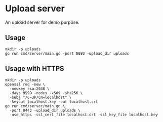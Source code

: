 # Upload server

An upload server for demo purpose.

## Usage

    mkdir -p uploads
    go run cmd/server/main.go -port 8080 -upload_dir uploads

## Usage with HTTPS

    mkdir -p uploads
    openssl req -new \
      -newkey rsa:2048 \
      -days 9999 -nodes -x509 -sha256 \
      -subj "/C=JP/CN=localhost" \
      -keyout localhost.key -out localhost.crt
    go run cmd/server/main.go \
      -port 8443 -upload_dir uploads \
      -use_https -ssl_cert_file localhost.crt -ssl_key_file localhost.key
